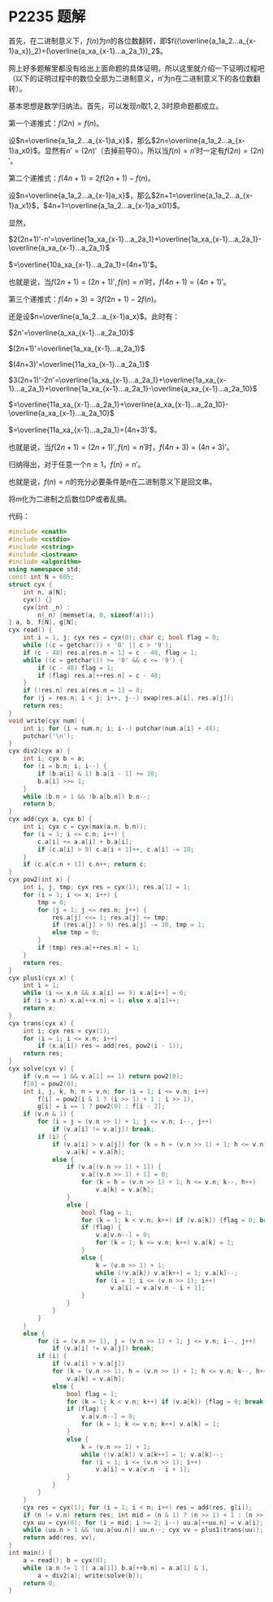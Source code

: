 # P2235 题解

首先，在二进制意义下，$f(n)$为$n$的各位数翻转，即$f((\overline{a_1a_2...a_{x-1}a_x})_2)=(\overline{a_xa_{x-1}...a_2a_1})_2$。

网上好多题解里都没有给出上面命题的具体证明，所以这里就介绍一下证明过程吧（以下的证明过程中的数位全部为二进制意义，$n'$为$n$在二进制意义下的各位数翻转）。

基本思想是数学归纳法。首先，可以发现$n$取$1,2,3$时原命题都成立。

第一个递推式：$f(2n)=f(n)$。

设$n=\overline{a_1a_2...a_{x-1}a_x}$，那么$2n=\overline{a_1a_2...a_{x-1}a_x0}$。显然有$n'=(2n)'$（去掉前导$0$）。所以当$f(n)=n'$时一定有$f(2n)=(2n)'$。

第二个递推式：$f(4n+1)=2f(2n+1)-f(n)$。

设$n=\overline{a_1a_2...a_{x-1}a_x}$，那么$2n+1=\overline{a_1a_2...a_{x-1}a_x1}$，$4n+1=\overline{a_1a_2...a_{x-1}a_x01}$。

显然，

$2(2n+1)'-n'=\overline{1a_xa_{x-1}...a_2a_1}+\overline{1a_xa_{x-1}...a_2a_1}-\overline{a_xa_{x-1}...a_2a_1}$

$=\overline{10a_xa_{x-1}...a_2a_1}=(4n+1)'$。

也就是说，当$f(2n+1)=(2n+1)',f(n)=n'$时，$f(4n+1)=(4n+1)'$。

第三个递推式：$f(4n+3)=3f(2n+1)-2f(n)$。

还是设$n=\overline{a_1a_2...a_{x-1}a_x}$。此时有：

$2n'=\overline{a_xa_{x-1}...a_2a_10}$

$(2n+1)'=\overline{1a_xa_{x-1}...a_2a_1}$

$(4n+3)'=\overline{11a_xa_{x-1}...a_2a_1}$

$3(2n+1)'-2n'=\overline{1a_xa_{x-1}...a_2a_1}+\overline{1a_xa_{x-1}...a_2a_1}+\overline{1a_xa_{x-1}...a_2a_1}-\overline{a_xa_{x-1}...a_2a_10}$

$=\overline{11a_xa_{x-1}...a_2a_1}+\overline{a_xa_{x-1}...a_2a_10}-\overline{a_xa_{x-1}...a_2a_10}$

$=\overline{11a_xa_{x-1}...a_2a_1}=(4n+3)'$。

也就是说，当$f(2n+1)=(2n+1)',f(n)=n'$时，$f(4n+3)=(4n+3)'$。

归纳得出，对于任意一个$n\geq1$，$f(n)=n'$。

也就是说，$f(n)=n$的充分必要条件是$n$在二进制意义下是回文串。

将$m$化为二进制之后数位DP或者乱搞。

代码：

```cpp
#include <cmath>
#include <cstdio>
#include <cstring>
#include <iostream>
#include <algorithm>
using namespace std;
const int N = 605;
struct cyx {
    int n, a[N];
    cyx() {}
    cyx(int _n) :
        n(_n) {memset(a, 0, sizeof(a));}
} a, b, f[N], g[N];
cyx read() {
    int i = 1, j; cyx res = cyx(0); char c; bool flag = 0;
    while ((c = getchar()) < '0' || c > '9');
    if (c - 48) res.a[res.n = 1] = c - 48, flag = 1;
    while ((c = getchar()) >= '0' && c <= '9') {
        if (c - 48) flag = 1;
        if (flag) res.a[++res.n] = c - 48;
    }
    if (!res.n) res.a[res.n = 1] = 0;
    for (j = res.n; i < j; i++, j--) swap(res.a[i], res.a[j]);
    return res;
}
void write(cyx num) {
    int i; for (i = num.n; i; i--) putchar(num.a[i] + 48);
    putchar('\n');
}
cyx div2(cyx a) {
    int i; cyx b = a;
    for (i = b.n; i; i--) {
        if (b.a[i] & 1) b.a[i - 1] += 10;
        b.a[i] >>= 1;
    }
    while (b.n > 1 && !b.a[b.n]) b.n--;
    return b;
}
cyx add(cyx a, cyx b) {
    int i; cyx c = cyx(max(a.n, b.n));
    for (i = 1; i <= c.n; i++) {
        c.a[i] += a.a[i] + b.a[i];
        if (c.a[i] > 9) c.a[i + 1]++, c.a[i] -= 10;
    }
    if (c.a[c.n + 1]) c.n++; return c;
}
cyx pow2(int x) {
    int i, j, tmp; cyx res = cyx(1); res.a[1] = 1;
    for (i = 1; i <= x; i++) {
        tmp = 0;
        for (j = 1; j <= res.n; j++) {
            res.a[j] <<= 1; res.a[j] += tmp;
            if (res.a[j] > 9) res.a[j] -= 10, tmp = 1;
            else tmp = 0;
        }
        if (tmp) res.a[++res.n] = 1;
    }
    return res;
}
cyx plus1(cyx x) {
    int i = 1;
    while (i <= x.n && x.a[i] == 9) x.a[i++] = 0;
    if (i > x.n) x.a[++x.n] = 1; else x.a[i]++;
    return x;
}
cyx trans(cyx x) {
    int i; cyx res = cyx(1);
    for (i = 1; i <= x.n; i++)
        if (x.a[i]) res = add(res, pow2(i - 1));
    return res;
}
cyx solve(cyx v) {
    if (v.n == 1 && v.a[1] == 1) return pow2(0);
    f[0] = pow2(0);
    int i, j, k, h, n = v.n; for (i = 1; i <= v.n; i++)
        f[i] = pow2(i & 1 ? (i >> 1) + 1 : i >> 1),
        g[i] = i == 1 ? pow2(0) : f[i - 2];
    if (v.n & 1) {
        for (i = j = (v.n >> 1) + 1; j <= v.n; i--, j++)
            if (v.a[i] != v.a[j]) break;
        if (i) {
            if (v.a[i] > v.a[j]) for (k = h = (v.n >> 1) + 1; h <= v.n; k--, h++)
                v.a[k] = v.a[h];
            else {
                if (v.a[(v.n >> 1) + 1]) {
                    v.a[(v.n >> 1) + 1] = 0;
                    for (k = h = (v.n >> 1) + 1; h <= v.n; k--, h++)
                        v.a[k] = v.a[h];
                }
                else {
                    bool flag = 1;
                    for (k = 1; k < v.n; k++) if (v.a[k]) {flag = 0; break;}
                    if (flag) {
                        v.a[v.n--] = 0;
                        for (k = 1; k <= v.n; k++) v.a[k] = 1;
                    }
                    else {
                        k = (v.n >> 1) + 1;
                        while (!v.a[k]) v.a[k++] = 1; v.a[k]--;
                        for (i = 1; i <= (v.n >> 1); i++)
                            v.a[i] = v.a[v.n - i + 1];
                    }
                }
            }
        }
    }
    else {
        for (i = (v.n >> 1), j = (v.n >> 1) + 1; j <= v.n; i--, j++)
            if (v.a[i] != v.a[j]) break;
        if (i) {
            if (v.a[i] > v.a[j])
            for (k = (v.n >> 1), h = (v.n >> 1) + 1; h <= v.n; k--, h++)
                v.a[k] = v.a[h];
            else {
                bool flag = 1;
                for (k = 1; k < v.n; k++) if (v.a[k]) {flag = 0; break;}
                if (flag) {
                    v.a[v.n--] = 0;
                    for (k = 1; k <= v.n; k++) v.a[k] = 1;
                }
                else {
                    k = (v.n >> 1) + 1;
                    while (!v.a[k]) v.a[k++] = 1; v.a[k]--;
                    for (i = 1; i <= (v.n >> 1); i++)
                        v.a[i] = v.a[v.n - i + 1];
                }
            }
        }
    }
    cyx res = cyx(1); for (i = 1; i < n; i++) res = add(res, g[i]);
    if (n != v.n) return res; int mid = (n & 1) ? (n >> 1) + 1 : (n >> 1);
    cyx uu = cyx(0); for (i = mid; i >= 2; i--) uu.a[++uu.n] = v.a[i];
    while (uu.n > 1 && !uu.a[uu.n]) uu.n--; cyx vv = plus1(trans(uu));
    return add(res, vv);
}
int main() {
    a = read(); b = cyx(0);
    while (a.n != 1 || a.a[1]) b.a[++b.n] = a.a[1] & 1,
        a = div2(a); write(solve(b));
    return 0;
}
```